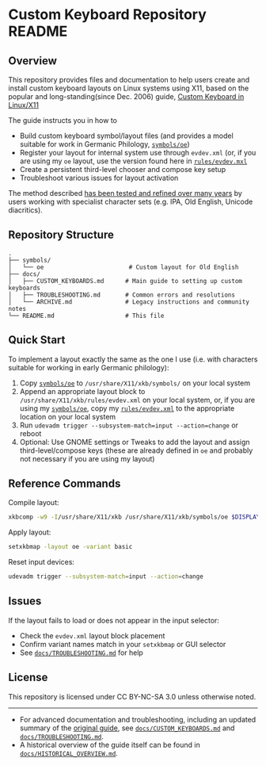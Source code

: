 # Custom Keyboard Repository README

## Overview

This repository provides files and documentation to help users create and install custom keyboard layouts on Linux systems using X11, based on the popular and long-standing(since Dec. 2006) guide, [Custom Keyboard in Linux/X11](https://people.uleth.ca/~daniel.odonnell/blog/custom-keyboard-in-linuxx11)

The guide instructs you in how to

* Build custom keyboard symbol/layout files (and provides a model suitable for work in Germanic Philology, [`symbols/oe`](symbols/oe))
* Register your layout for internal system use through `evdev.xml` (or, if you are using my `oe` layout, use the version found here in [`rules/evdev.mxl`](rules/evdev.mxl)
* Create a persistent third-level chooser and compose key setup
* Troubleshoot various issues for layout activation

The method described [has been tested and refined over many years](https://people.uleth.ca/~daniel.odonnell/blog/custom-keyboard-in-linuxx11) by users working with specialist character sets (e.g. IPA, Old English, Unicode diacritics).

## Repository Structure

```
.
├── symbols/
│   └── oe                        # Custom layout for Old English
├── docs/
│   ├── CUSTOM_KEYBOARDS.md      # Main guide to setting up custom keyboards
│   ├── TROUBLESHOOTING.md       # Common errors and resolutions
│   └── ARCHIVE.md               # Legacy instructions and community notes
└── README.md                    # This file
```

## Quick Start

To implement a layout exactly the same as the one I use (i.e. with characters suitable for working in early Germanic philology):

1. Copy [`symbols/oe`](symbols/oe) to `/usr/share/X11/xkb/symbols/` on your local system
2. Append an appropriate layout block to `/usr/share/X11/xkb/rules/evdev.xml` on your local system, or, if you are using my [`symbols/oe`](symbols/oe), copy my [`rules/evdev.xml`](rules/evdev.xml) to the appropriate location on your local system
3. Run `udevadm trigger --subsystem-match=input --action=change` or reboot
4. Optional: Use GNOME settings or Tweaks to add the layout and assign third-level/compose keys (these are already defined in `oe` and probably not necessary if you are using my layout)

## Reference Commands

Compile layout:

```bash
xkbcomp -w9 -I/usr/share/X11/xkb /usr/share/X11/xkb/symbols/oe $DISPLAY
```

Apply layout:

```bash
setxkbmap -layout oe -variant basic
```

Reset input devices:

```bash
udevadm trigger --subsystem-match=input --action=change
```

## Issues

If the layout fails to load or does not appear in the input selector:

* Check the `evdev.xml` layout block placement
* Confirm variant names match in your `setxkbmap` or GUI selector
* See [`docs/TROUBLESHOOTING.md`](docs/TROUBLESHOOTING.md) for help

## License

This repository is licensed under CC BY-NC-SA 3.0 unless otherwise noted.

---

* For advanced documentation and troubleshooting, including an updated summary of the [original guide](https://people.uleth.ca/~daniel.odonnell/blog/custom-keyboard-in-linuxx11), see [`docs/CUSTOM_KEYBOARDS.md`](docs/CUSTOM_KEYBOARDS.md) and [`docs/TROUBLESHOOTING.md`](docs/TROUBLESHOOTING.md).
* A historical overview of the guide itself can be found in [`docs/HISTORICAL_OVERVIEW.md`](docs/HISTORICAL_OVERVIEW.md).
